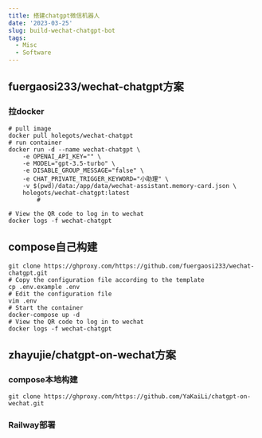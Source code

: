 ```yaml
---
title: 搭建chatgpt微信机器人
date: '2023-03-25'
slug: build-wechat-chatgpt-bot
tags:
  - Misc
  - Software
---
```


## fuergaosi233/wechat-chatgpt方案
### 拉docker
```shell
# pull image
docker pull holegots/wechat-chatgpt
# run container
docker run -d --name wechat-chatgpt \
    -e OPENAI_API_KEY="" \
    -e MODEL="gpt-3.5-turbo" \
    -e DISABLE_GROUP_MESSAGE="false" \
    -e CHAT_PRIVATE_TRIGGER_KEYWORD="小助理" \
    -v $(pwd)/data:/app/data/wechat-assistant.memory-card.json \
    holegots/wechat-chatgpt:latest
        #

# View the QR code to log in to wechat
docker logs -f wechat-chatgpt
```

## compose自己构建
```shell
git clone https://ghproxy.com/https://github.com/fuergaosi233/wechat-chatgpt.git
# Copy the configuration file according to the template
cp .env.example .env
# Edit the configuration file
vim .env
# Start the container
docker-compose up -d
# View the QR code to log in to wechat
docker logs -f wechat-chatgpt
```


## zhayujie/chatgpt-on-wechat方案
### compose本地构建
```shell
git clone https://ghproxy.com/https://github.com/YaKaiLi/chatgpt-on-wechat.git
```

### Railway部署


